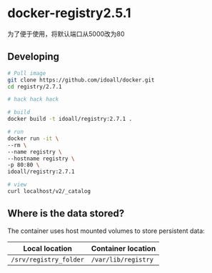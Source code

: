 # docker-registry2.5.1
为了便于使用，将默认端口从5000改为80


## Developing

```bash
# Pull image
git clone https://github.com/idoall/docker.git
cd registry/2.7.1

# hack hack hack

# build
docker build -t idoall/registry:2.7.1 .

# run
docker run -it \
--rm \
--name registry \
--hostname registry \
-p 80:80 \
idoall/registry:2.7.1

# view
curl localhost/v2/_catalog
```



## Where is the data stored? 

The container uses host mounted volumes to store persistent data:

| Local location         | Container location                       |
| ---------------------- | ---------------------------------------- |
| `/srv/registry_folder` | `/var/lib/registry` |
